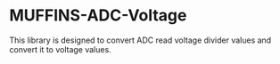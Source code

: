 # MUFFINS-ADC-Voltage
This library is designed to convert ADC read voltage divider values and convert it to voltage values.